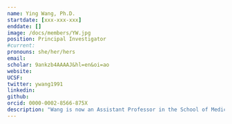 ```yaml
---
name: Ying Wang, Ph.D.
startdate: [xxx-xxx-xxx]
enddate: []
image: /docs/members/YW.jpg
position: Principal Investigator
#current:
pronouns: she/her/hers
email: 
scholar: 9ankzb4AAAAJ&hl=en&oi=ao
website:
UCSF:
twitter: ywang1991
linkedin:
github:
orcid: 0000-0002-8566-875X
description: "Wang is now an Assistant Professor in the School of Medicine  at SUSTech from 2022. Prior to joining to SUSTech, she was a postdoctoral research fellow at the University of California, Davis working on cardiac physiology and pathology using genetically encoded FRET-based biosensors, optical imaging and transgenetic mouse models.  She completed her Bachelor in Pharmaceutical Engineering degree in Guizhou University (2008-2012) and PhD in Cardiovasuclar Pharmacology in the Fudan University (2012-2016)."
---
```


